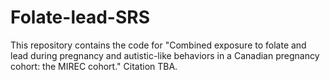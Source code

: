 # Folate-lead-SRS

This repository contains the code for "Combined exposure to folate and lead during pregnancy and autistic-like behaviors in a Canadian pregnancy cohort: the MIREC cohort." Citation TBA.

